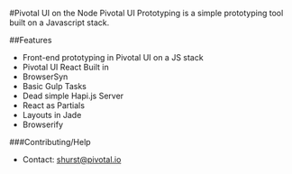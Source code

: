 #Pivotal UI on the Node
Pivotal UI Prototyping is a simple prototyping tool built on a Javascript stack.

##Features
- Front-end prototyping in Pivotal UI on a JS stack
- Pivotal UI React Built in
- BrowserSyn
- Basic Gulp Tasks
- Dead simple Hapi.js Server
- React as Partials
- Layouts in Jade
- Browserify

###Contributing/Help
- Contact: shurst@pivotal.io
